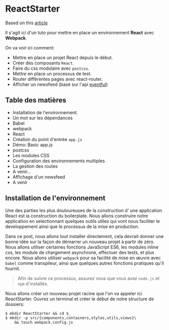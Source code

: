 # ReactStarter
Based on this [article](https://www.fullstackreact.com/articles/react-tutorial-cloning-yelp/#a-word-on-dependencies)

Il s'agit ici d'un tuto pour mettre en place un environnement **React** avec **Webpack**.

On va voir ici comment:
* Mettre en place un projet React depuis le début.
* Créer des composants `React`.
* Faire du css modulaire avec `postcss`.
* Mettre en place un processus de test.
* Router différentes pages avec react-router.
* Afficher un newsfeed (basé sur l'api [eventful](http://eventful.com))


## Table des matières
* Installation de l'environnement.
 * Un mot sur les dépendances
 * Babel
 * webpack
 * React
 * Création du point d'entrée `app.js`
 * Démo: Basic app.js
 * postcss
 * Les modules CSS
 * Configuration des environnements multiples
* La gestion des routes
 * A venir...
* Affichage d'un newsfeed
 * A venir

## Installation de l'environnement

Une des parties les plus douloureuses de la construction d' une application React est la construction du boilerplate. Nous allons construire notre application en selectionnant quelques outils  utiles qui vont nous faciliter le developpement ainsi que le processus de la mise en production.

Dans ce post, nous allons tout installer directement, cela devrait donner une bonne idée sur la façon de démarrer un nouveau projet à partir de zéro.
Nous allons utiliser certaines fonctions JavaScript ES6, les modules inline css, les module de chargement asynchrone, effectuer des tests, et plus encore. Nous allons utiliser `webpack` pour sa facilité de mise en œuvre avec `babel` comme transpileur, ainsi que quelques autres fonctions pratiques qu'il fournit.

> Afin de suivre ce processus, assurez vous que vous avez `node.js` et `npm` d'installés.

Nous allons créer un nouveau projet racine que l'on va appeler ici ReactStarter. Ouvrez un terminal et créer le début de notre structure de dossiers:

    $ mkdir ReactStarter && cd $_
    $ mkdir -p src/{components,containers,styles,utils,views}\
        && touch webpack.config.js
